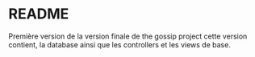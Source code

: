 # README

Première version de la version finale de the gossip project
cette version contient, la database ainsi que les controllers et les views de base.